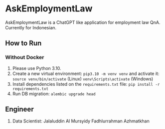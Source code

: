 # AskEmploymentLaw
AskEmploymentLaw is a ChatGPT like application for employment law QnA. Currently for Indonesian.

## How to Run
### Without Docker
1. Please use Python 3.10.
2. Create a new virtual environment:
    `pip3.10 -m venv venv`
    and activate it:
    `source venv/bin/activate` (Linux)
    `venv\Scripts\activate` (Windows)
3. Install dependencies listed on the `requirements.txt` file:
    `pip install -r requirements.txt`
4. Run DB migration: `alembic upgrade head`

## Engineer
1. Data Scientist: Jalaluddin Al Mursyidy Fadhlurrahman Azhmatkhan
